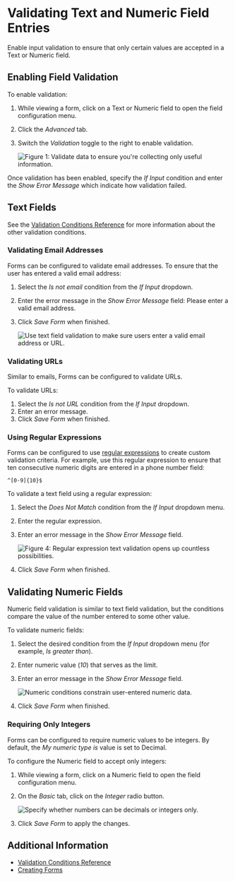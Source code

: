 # Validating Text and Numeric Field Entries

Enable input validation to ensure that only certain values are accepted in a Text or Numeric field.

<!-- Update this. Rename to "Text and Numeric Fields: Validation and Masking" and then add a seciton on "Masking Numeric Fields". Make the section example-oriented with a few useful examples.-->

## Enabling Field Validation

To enable validation:

1. While viewing a form, click on a Text or Numeric field to open the field configuration menu.
1. Click the _Advanced_ tab.
1. Switch the _Validation_ toggle to the right to enable validation.

    ![Figure 1: Validate data to ensure you're collecting only useful information.](./validating-text-and-numeric-field-entries/images/01.png)

Once validation has been enabled, specify the _If Input_ condition and enter the _Show Error Message_ which indicate how validation failed.

<!-- When are the validation rules active? Does a person need to "Save" the form for the validation to be active? If yes, then we should explicitly say so. -->

## Text Fields

See the [Validation Conditions Reference](./validation-conditions-reference.md) for more information about the other validation conditions.

### Validating Email Addresses

Forms can be configured to validate email addresses. To ensure that the user has entered a valid email address:

1. Select the _Is not email_ condition from the _If Input_ dropdown.
1. Enter the error message in the _Show Error Message_ field: Please enter a valid email address.
1. Click _Save Form_ when finished.

    ![Use text field validation to make sure users enter a valid email address or URL.](./validating-text-and-numeric-field-entries/images/04.png)

### Validating URLs

Similar to emails, Forms can be configured to validate URLs.

To validate URLs:

1. Select the _Is not URL_ condition from the _If Input_ dropdown.
1. Enter an error message.
1. Click _Save Form_ when finished.

### Using Regular Expressions

Forms can be configured to use [regular expressions](https://en.wikipedia.org/wiki/Regular_expression) to create custom validation criteria. For example, use this regular expression to ensure that ten consecutive numeric digits are entered in a phone number field:

    ^[0-9]{10}$

To validate a text field using a regular expression:

1. Select the _Does Not Match_ condition from the _If Input_ dropdown menu.
1. Enter the regular expression.
1. Enter an error message in the _Show Error Message_ field.

    ![Figure 4: Regular expression text validation opens up countless possibilities.](./validating-text-and-numeric-field-entries/images/05.png)

1. Click _Save Form_ when finished.

## Validating Numeric Fields

Numeric field validation is similar to text field validation, but the conditions compare the value of the number entered to some other value.

To validate numeric fields:

1. Select the desired condition from the _If Input_ dropdown menu (for example, _Is greater than_).
1. Enter numeric value (_10_) that serves as the limit.
1. Enter an error message in the _Show Error Message_ field.

    ![Numeric conditions constrain user-entered numeric data.](./validating-text-and-numeric-field-entries/images/02.png)

1. Click _Save Form_ when finished.

### Requiring Only Integers

Forms can be configured to require numeric values to be integers. By default, the _My numeric type is_ value is set to Decimal.

To configure the Numeric field to accept only integers:

1. While viewing a form, click on a Numeric field to open the field configuration menu.
1. On the _Basic_ tab, click on the _Integer_ radio button.

    ![Specify whether numbers can be decimals or integers only.](./validating-text-and-numeric-field-entries/images/03.png)

1. Click _Save Form_ to apply the changes.

## Additional Information

* [Validation Conditions Reference](./validation-conditions-reference.md)
* [Creating Forms](./creating-forms.md)
